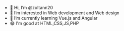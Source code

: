 - 👋 Hi, I’m @zoltann20
- 👀 I’m interested in Web development and Web design
- 🌱 I’m currently learning Vue.js and Angular
- 😁 I'm good at HTML,CSS,JS,PHP
